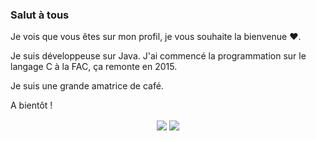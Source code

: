 ### Salut à tous
<p>
Je vois que vous êtes sur mon profil, je vous souhaite la bienvenue ❤️.

Je suis développeuse sur Java. J'ai commencé la programmation sur le langage C à la FAC, ça remonte en 2015.

Je suis une grande amatrice de café.

A bientôt !
</p>



<!--
**Euphillya/Euphillya** is a ✨ _special_ ✨ repository because its `README.md` (this file) appears on your GitHub profile.

Here are some ideas to get you started:

- 🔭 I’m currently working on ...
- 🌱 I’m currently learning ...
- 👯 I’m looking to collaborate on ...
- 🤔 I’m looking for help with ...
- 💬 Ask me about ...
- 📫 How to reach me: ...
- 😄 Pronouns: ...
- ⚡ Fun fact: ...
-->

<p align="center">
<img src="https://github-readme-stats.vercel.app/api?username=Euphillya&count_private=true&show_icons=true&theme=dark" align="center">
<img src="https://github-readme-stats-eight-theta.vercel.app/api/top-langs/?username=Euphillya&layout=compact&langs_count=8&theme=algolia" align="center">
</p>

